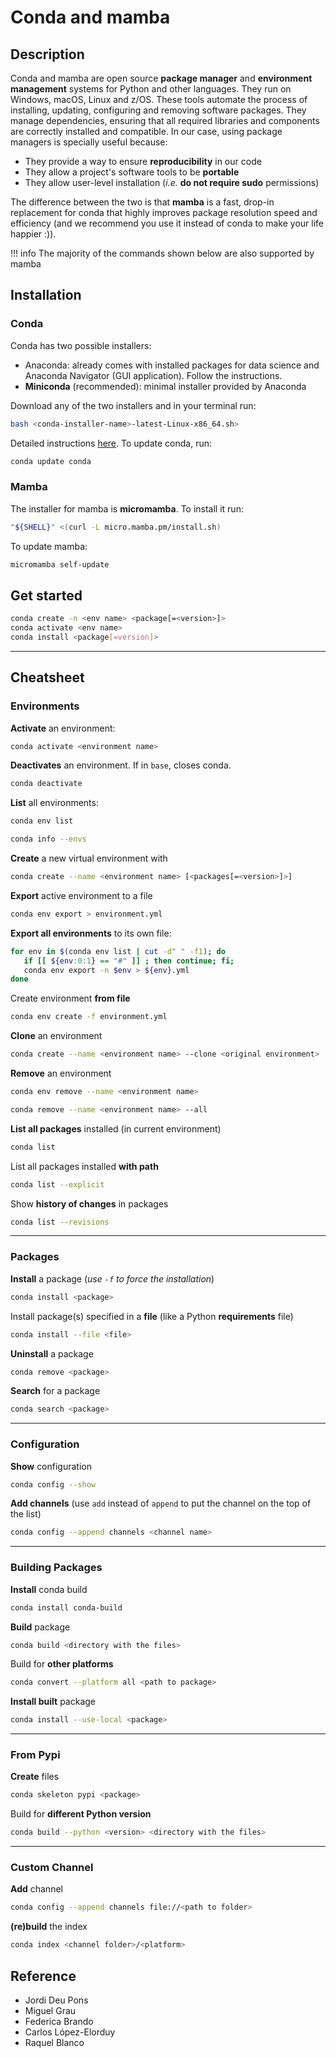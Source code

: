 # Conda and mamba

## Description

Conda and mamba are open source **package manager** and **environment management** systems for Python and other languages. They run on Windows, macOS, Linux and z/OS. These tools automate the process of installing, updating, configuring and removing software packages. They manage dependencies, ensuring that all required libraries and components are correctly installed and compatible. In our case, using package managers is specially useful because:

- They provide a way to ensure **reproducibility** in our code
- They allow a project's software tools to be **portable**
- They allow user-level installation (*i.e.* **do not require sudo** permissions)

The difference between the two is that **mamba** is a fast, drop-in replacement for conda that highly improves package resolution speed and efficiency (and we recommend you use it instead of conda to make your life happier :)). 

!!! info 
    The majority of the commands shown below are also supported by mamba

## Installation
### Conda

Conda has two possible installers:
- Anaconda: already comes with installed packages for data science and Anaconda Navigator (GUI application). Follow the instructions.
- **Miniconda** (recommended): minimal installer provided by Anaconda  

Download any of the two installers and in your terminal run:

```bash
bash <conda-installer-name>-latest-Linux-x86_64.sh>
```

Detailed instructions [here](https://docs.conda.io/projects/conda/en/stable/user-guide/install/linux.html#installing-on-linux). 
To update conda, run:
```bash
conda update conda
```

### Mamba

The installer for mamba is **micromamba**. To install it run:
```bash
"${SHELL}" <(curl -L micro.mamba.pm/install.sh)
```
To update mamba:
```bash
micromamba self-update
```        

## Get started
```bash
conda create -n <env name> <package[=<version>]>
conda activate <env name>
conda install <package[=version]>
```

---

## Cheatsheet


### Environments

**Activate** an environment:

```bash
conda activate <environment name>
```

**Deactivates** an environment. If in `base`, closes conda.

```bash
conda deactivate
```

**List** all environments:

```bash
conda env list
```

```bash
conda info --envs
```

**Create** a new virtual environment with <packages>

```bash
conda create --name <environment name> [<packages[=<version>]>]
```

**Export** active environment to a file

```bash
conda env export > environment.yml
```

**Export all environments** to its own file:

```bash
for env in $(conda env list | cut -d" " -f1); do 
   if [[ ${env:0:1} == "#" ]] ; then continue; fi;
   conda env export -n $env > ${env}.yml
done
```

Create environment **from file**

```bash
conda env create -f environment.yml
```

**Clone** an environment

```bash
conda create --name <environment name> --clone <original environment>
```

**Remove** an environment

```bash
conda env remove --name <environment name>
```

```bash
conda remove --name <environment name> --all
```

**List all packages** installed (in current environment)

```bash
conda list
```

List all packages installed **with path**

```bash
conda list --explicit
```

Show **history of changes** in packages

```bash
conda list --revisions
```

---

### Packages

**Install** a package (_use `-f` to force the installation_)

```bash
conda install <package>
```

Install package(s) specified in a **file** (like a Python **requirements** file)

```bash
conda install --file <file>
```

**Uninstall** a package

```bash
conda remove <package>
```

**Search** for a package

```bash
conda search <package>
```

---

### Configuration

**Show** configuration

```bash
conda config --show
```

**Add channels** (use `add` instead of `append` to put the channel on the top of the list)

```bash
conda config --append channels <channel name>
```

---

### Building Packages

**Install** conda build

```bash
conda install conda-build
```

**Build** package

```bash
conda build <directory with the files>
```

Build for **other platforms**

```bash
conda convert --platform all <path to package>
```

**Install built** package

```bash
conda install --use-local <package>
```

---

### From Pypi

**Create** files

```bash
conda skeleton pypi <package>
```

Build for **different Python version**

```bash
conda build --python <version> <directory with the files>
```

---

### Custom Channel

**Add** channel

```bash
conda config --append channels file://<path to folder>
```

**(re)build** the index

```bash
conda index <channel folder>/<platform>
```

## Reference

- Jordi Deu Pons
- Miguel Grau
- Federica Brando
- Carlos López-Elorduy
- Raquel Blanco
